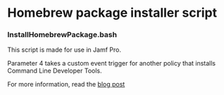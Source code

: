 # Homebrew package installer script

### InstallHomebrewPackage.bash

This script is made for use in Jamf Pro.

Parameter 4 takes a custom event trigger for another policy that installs Command Line Developer Tools.

For more information, read the [blog post](https://macadmin.fraserhess.com/2024/01/16/building-a-jamf-self-service-policy-for-homebrew/)